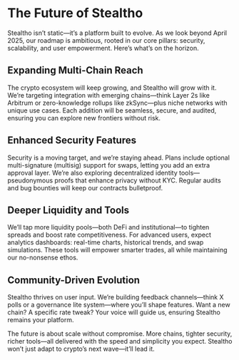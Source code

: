 # The Future of Stealtho

Stealtho isn’t static—it’s a platform built to evolve. As we look beyond April 2025, our roadmap is ambitious, rooted in our core pillars: security, scalability, and user empowerment. Here’s what’s on the horizon.

## Expanding Multi-Chain Reach

The crypto ecosystem will keep growing, and Stealtho will grow with it. We’re targeting integration with emerging chains—think Layer 2s like Arbitrum or zero-knowledge rollups like zkSync—plus niche networks with unique use cases. Each addition will be seamless, secure, and audited, ensuring you can explore new frontiers without risk.

## Enhanced Security Features

Security is a moving target, and we’re staying ahead. Plans include optional multi-signature (multisig) support for swaps, letting you add an extra approval layer. We’re also exploring decentralized identity tools—pseudonymous proofs that enhance privacy without KYC. Regular audits and bug bounties will keep our contracts bulletproof.

## Deeper Liquidity and Tools

We’ll tap more liquidity pools—both DeFi and institutional—to tighten spreads and boost rate competitiveness. For advanced users, expect analytics dashboards: real-time charts, historical trends, and swap simulations. These tools will empower smarter trades, all while maintaining our no-nonsense ethos.

## Community-Driven Evolution

Stealtho thrives on user input. We’re building feedback channels—think X polls or a governance lite system—where you’ll shape features. Want a new chain? A specific rate tweak? Your voice will guide us, ensuring Stealtho remains your platform.

The future is about scale without compromise. More chains, tighter security, richer tools—all delivered with the speed and simplicity you expect. Stealtho won’t just adapt to crypto’s next wave—it’ll lead it.
